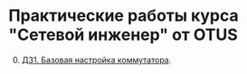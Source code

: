 # Практические работы курса "Сетевой инженер" от OTUS

0. [ДЗ1. Базовая настройка коммутатора](lab00/).
